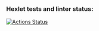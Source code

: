 ### Hexlet tests and linter status:
[![Actions Status](https://github.com/Artkiller971/backend-project-lvl2/actions/workflows/hexlet-check.yml/badge.svg)](https://github.com/Artkiller971/backend-project-lvl2/actions)